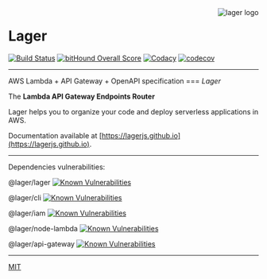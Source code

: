 <img align="right" alt="lager logo" src="https://raw.githubusercontent.com/lagerjs/lager/master/img/lager-logo2.png" />

# Lager

[![Build Status](https://travis-ci.org/lagerjs/lager.svg)](https://travis-ci.org/lagerjs/lager)
[![bitHound Overall Score](https://www.bithound.io/github/lagerjs/lager/badges/score.svg)](https://www.bithound.io/github/lagerjs/lager)
[![Codacy](https://api.codacy.com/project/badge/Grade/954f7e9ff9d243e59dfb43d8c63f106c)](https://www.codacy.com/app/alexisno/lager?utm_source=github.com&amp;utm_medium=referral&amp;utm_content=lagerjs/lager&amp;utm_campaign=Badge_Grade)
[![codecov](https://codecov.io/gh/lagerjs/lager/branch/master/graph/badge.svg)](https://codecov.io/gh/lagerjs/lager)

---

AWS Lambda + API Gateway + OpenAPI specification === *Lager*

The **Lambda API Gateway Endpoints Router**

Lager helps you to organize your code and deploy serverless applications in AWS.

Documentation available at [https://lagerjs.github.io](https://lagerjs.github.io).

---

Dependencies vulnerabilities:

@lager/lager [![Known Vulnerabilities](https://snyk.io/test/npm/@lager/lager/badge.svg)](https://snyk.io/test/npm/@lager/lager)

@lager/cli [![Known Vulnerabilities](https://snyk.io/test/npm/@lager/cli/badge.svg)](https://snyk.io/test/npm/@lager/cli)

@lager/iam [![Known Vulnerabilities](https://snyk.io/test/npm/@lager/iam/badge.svg)](https://snyk.io/test/npm/@lager/iam)

@lager/node-lambda [![Known Vulnerabilities](https://snyk.io/test/npm/@lager/node-lambda/badge.svg)](https://snyk.io/test/npm/@lager/node-lambda)

@lager/api-gateway [![Known Vulnerabilities](https://snyk.io/test/npm/@lager/api-gateway/badge.svg)](https://snyk.io/test/npm/@lager/api-gateway)

---
[MIT](LICENSE)
